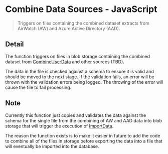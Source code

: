 # Combine Data Sources - JavaScript

> Triggers on files containing the combined dataset extracts from AirWatch (AW)
> and Azure Active Directory (AAD).

## Detail

The function triggers on files in blob storage containing the combined dataset
from [CombineUserData](../CombineUserData) and other sources (TBD).

The data in the file is checked against a schema to ensure it is valid and
should be moved to the next stage. If the validation fails, an error will be
thrown with the validation errors being logged. The throwing of the error will
cause the file to fail processing.

## Note

Currently this function just copies and validates the data against the schema
for the single file from the combining of AW and AAD data into blob storage
that will trigger the execution of [ImportData](../ImportData).

The reason the function exists is to make it easier in future to add the code
to combine all of the files in storage before exporting the data into a file
that will eventually be imported into the database.
